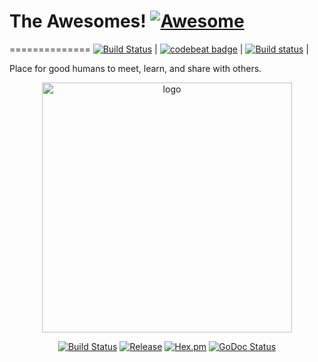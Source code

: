 # The Awesomes! [![Awesome](https://cdn.rawgit.com/sindresorhus/awesome/d7305f38d29fed78fa85652e3a63e154dd8e8829/media/badge.svg)](https://github.com/sindresorhus/awesome)
==============
[![Build Status](https://travis-ci.org/tudr/tudr.github.io.svg?branch=master)](https://travis-ci.org/tudr/tudr.github.io) | [![codebeat badge](https://codebeat.co/badges/fee841d2-8eaa-4d84-897a-198797162140)](https://codebeat.co/projects/github-com-tudr-tudr-github-io) | [![Build status](https://ci.appveyor.com/api/projects/status/vf6hw452gaa84scq/branch/master?svg=true)](https://ci.appveyor.com/project/tudr/tudr-github-io/branch/master) | 

Place for good humans to meet, learn, and share with others.

<p align="center"><img src="https://redspread.com/images/logo.svg" alt="logo" width= "400"/></p>
<p align="center"><a href="https://travis-ci.org/redspread/spread"><img alt="Build Status" src="https://travis-ci.org/redspread/spread.svg?branch=master" /></a> <a href="https://github.com/redspread/spread"><img alt="Release" src="https://img.shields.io/badge/release-v0.0.4-red.svg" /></a> <a href="https://github.com/redspread/spread/blob/master/LICENSE"><img alt="Hex.pm" src="https://img.shields.io/hexpm/l/plug.svg" /></a> <a href="http://godoc.org/rsprd.com/spread"><img alt="GoDoc Status" src="https://godoc.org/rsprd.com/spread?status.svg" /></a></p>


 
